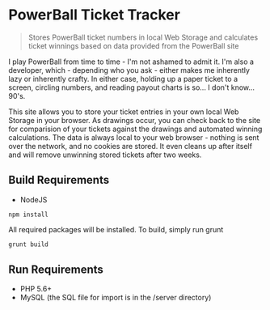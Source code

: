 # PowerBall Ticket Tracker

> Stores PowerBall ticket numbers in local Web Storage and calculates ticket winnings based on data provided from the PowerBall site


I play PowerBall from time to time - I'm not ashamed to admit it. I'm also a developer, which - depending who you ask - either makes me inherently lazy or inherently crafty. In either case, holding up a paper ticket to a screen, circling numbers, and reading payout charts is so... I don't know... 90's.

This site allows you to store your ticket entries in your own local Web Storage in your browser. As drawings occur, you can check back to the site for comparision of your tickets against the drawings and automated winning calculations. The data is always local to your web browser - nothing is sent over the network, and no cookies are stored. It even cleans up after itself and will remove unwinning stored tickets after two weeks.



## Build Requirements

- NodeJS

```shell
npm install
```

All required packages will be installed. To build, simply run grunt

```js
grunt build
```

## Run Requirements

- PHP 5.6+
- MySQL (the SQL file for import is in the /server directory)